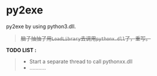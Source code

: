 # py2exe
py2exe by using python3.dll.

> ~~脑子抽抽了用`LoadLibrary`去调用`pythonx.dll`了，重写。~~

**TODO LIST :**

>- Start a separate thread to call pythonxx.dll
>- ...........
